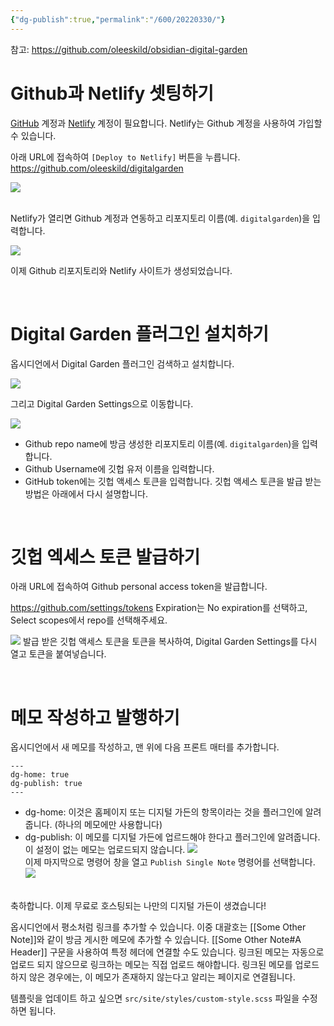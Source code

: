 ```yaml
---
{"dg-publish":true,"permalink":"/600/20220330/"}
---
```

참고: https://github.com/oleeskild/obsidian-digital-garden

# Github과 Netlify 셋팅하기

[GitHub](https://github.com/) 계정과 [Netlify](https://app.netlify.com/) 계정이 필요합니다.
Netlify는 Github 계정을 사용하여 가입할 수 있습니다.

<!-- anpigon-digital-garden -->
아래 URL에 접속하여 `[Deploy to Netlify]` 버튼을 누릅니다.
https://github.com/oleeskild/digitalgarden

![](https://i.imgur.com/K6loFai.png)

<br>Netlify가 열리면 Github 계정과 연동하고 리포지토리 이름(예. `digitalgarden`)을 입력합니다.

![](https://i.imgur.com/AgAwwFE.png)

이제 Github 리포지토리와 Netlify 사이트가 생성되었습니다.

<br>

# Digital Garden 플러그인 설치하기

<!-- https://github.com/oleeskild/obsidian-digital-garden -->

옵시디언에서 Digital Garden 플러그인 검색하고 설치합니다.

![](https://i.imgur.com/XPlpEe8.png)

그리고 Digital Garden Settings으로 이동합니다.

![](https://i.imgur.com/b8t9R9x.png)
- Github repo name에 방금 생성한 리포지토리 이름(예. `digitalgarden`)을 입력합니다.
- Github Username에 깃헙 유저 이름을 입력합니다.
- GitHub token에는 깃헙 액세스 토큰을 입력합니다. 깃헙 액세스 토큰을 발급 받는 방법은 아래에서 다시 설명합니다.

<br>

# 깃헙 엑세스 토큰 발급하기

아래 URL에 접속하여 Github personal access token을 발급합니다.

https://github.com/settings/tokens
Expiration는 No expiration를 선택하고, Select scopes에서 repo를 선택해주세요.

![](https://i.imgur.com/AH5sYQB.png)
발급 받은 깃헙 액세스 토큰을 토큰을 복사하여, Digital Garden Settings를 다시 열고 토큰을 붙여넣습니다.

<br>

# 메모 작성하고 발행하기

옵시디언에서 새 메모를 작성하고, 맨 위에 다음 프론트 매터를 추가합니다.

```
---
dg-home: true
dg-publish: true
---
```

- dg-home: 이것은 홈페이지 또는 디지털 가든의 항목이라는 것을 플러그인에 알려줍니다. (하나의 메모에만 사용합니다)
- dg-publish: 이 메모를 디지털 가든에 업르드해야 한다고 플러그인에 알려줍니다. 이 설정이 없는 메모는 업로드되지 않습니다.
![](https://i.imgur.com/KCXvg1K.png)
<br>이제 마지막으로 명령어 창을 열고 `Publish Single Note` 명령어를 선택합니다.
![](https://i.imgur.com/sgJYJRd.png)

<br>축하합니다. 이제 무료로 호스팅되는 나만의 디지털 가든이 생겼습니다!

옵시디언에서 평소처럼 링크를 추가할 수 있습니다. 이중 대괄호는 \[\[Some Other Note\]\]와 같이 방금 게시한 메모에 추가할 수 있습니다. \[\[Some Other Note#A Header\]\] 구문을 사용하여 특정 헤더에 연결할 수도 있습니다. 링크된 메모는 자동으로 업로드 되지 않으므로 링크하는 메모는 직접 업로드 해야합니다. 링크된 메모를 업로드하지 않은 경우에는, 이 메모가 존재하지 않는다고 알리는 페이지로 연결됩니다.

템플릿을 업데이트 하고 싶으면 `src/site/styles/custom-style.scss` 파일을 수정하면 됩니다.
